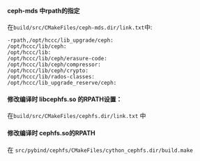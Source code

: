 #### ceph-mds 中rpath的指定
在```build/src/CMakeFiles/ceph-mds.dir/link.txt```中:

```
-rpath,/opt/hccc/lib_upgrade/ceph:
/opt/hccc/lib/ceph:
/opt/hccc/lib:
/opt/hccc/lib/ceph/erasure-code:
/opt/hccc/lib/ceph/compressor:
/opt/hccc/lib/ceph/crypto:
/opt/hccc/lib/rados-classes:
/opt/hccc/lib_upgrade_reserve/ceph:
```

#### 修改编译时 libcephfs.so 的RPATH设置：
在```build/src/CMakeFiles/cephfs.dir/link.txt``` 中

#### 修改编译时 cephfs.so的RPATH

在 ```src/pybind/cephfs/CMakeFiles/cython_cephfs.dir/build.make```
